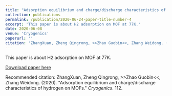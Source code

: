 ```yaml
---
title: "Adsorption equilibrium and charge/discharge characteristics of hydrogen on MOFs"
collection: publications
permalink: /publication/2020-06-24-paper-title-number-4
excerpt: 'This paper is about H2 adsorption on MOF at 77K.'
date: 2020-06-08
venue: 'Cryogenics'
paperurl: ''
citation: 'ZhangXuan, Zheng Qingrong, >>Zhao Guobin<<, Zhang Weidong. (2020). &quot;Adsorption equilibrium and charge/discharge characteristics of hydrogen on MOFs.&quot; <i>Cryogenics</i>. 112.'
---
```

This paper is about H2 adsorption on MOF at 77K.

[Download paper here](https://www.sciencedirect.com/science/article/abs/pii/S0011227520301235)

Recommended citation: ZhangXuan, Zheng Qingrong, >>Zhao Guobin<<, Zhang Weidong. (2020). "Adsorption equilibrium and charge/discharge characteristics of hydrogen on MOFs." <i>Cryogenics</i>. 112.
